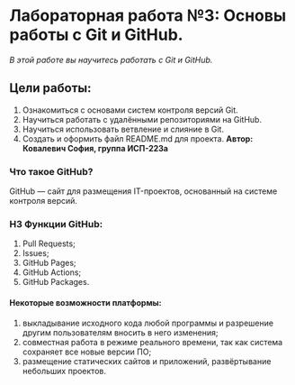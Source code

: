 # Лабораторная работа №3: Основы работы с Git и GitHub.
*В этой работе вы научитесь работать с Git и GitHub.*
## Цели работы:
1. Ознакомиться с основами систем контроля версий Git.
2. Научиться работать с удалёнными репозиториями на GitHub.
3. Научиться использовать ветвление и слияние в Git.
4. Создать и оформить файл README.md для проекта.
**Автор: Ковалевич София, группа ИСП-223а**

### Что такое GitHub?
GitHub — сайт для размещения IT-проектов, основанный на системе контроля версий.

### H3 Функции GitHub:
1. Pull Requests;
2. Issues;
3. GitHub Pages;
4. GitHub Actions;
5. GitHub Packages.

#### Некоторые возможности платформы:
1. выкладывание исходного кода любой программы и разрешение другим пользователям вносить в него изменения;
2. совместная работа в режиме реального времени, так как система сохраняет все новые версии ПО;
3. размещение статических сайтов и приложений, развёртывание небольших проектов.
